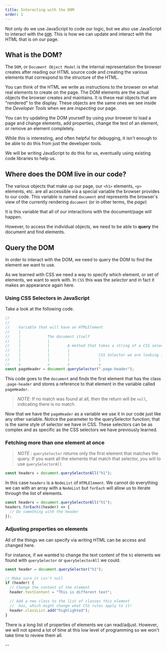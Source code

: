 ```yaml
---
title: Interacting with the DOM
order: 1
---
```


Not only do we use JavaScript to code our logic, but we also use JavaScript to
interact with the
[`DOM`](https://developer.mozilla.org/en-US/docs/Web/API/Document_Object_Model).
This is how we can update and interact with the HTML that is on our page.

## What is the DOM?

The `DOM`, or `Document Object Model` is the internal representation the browser
creates after reading our HTML source code and creating the various elements
that correspond to the structure of the HTML.

You can think of the HTML we write as instructions to the browser on what real
elements to create on the page. The DOM elements are the actual objects the
browser creates and maintains. It is these real objects that are "rendered" to
the display. These objects are the same ones we see inside the _Developer Tools_
when we are _inspecting_ our page.

You can try updating the DOM yourself by using your browser to load a page and
change elements, add properties, change the text of an element, or remove an
element completely.

While this is interesting, and often helpful for debugging, it isn't enough to
be able to do this from just the developer tools.

We will be writing JavaScript to do this for us, eventually using existing code
libraries to help us.

## Where does the DOM live in our code?

The various objects that make up our page, our `<h1>` elements, `<p>` elements,
etc. are all accessible via a special variable the browser provides to our code.
This variable is named `document` and represents the browser's view of the
currently rendering `document` (or in other terms, the _page_)

It is this variable that all of our interactions with the document/page will
happen.

However, to access the individual objects, we need to be able to **query** the
document and find elements.

## Query the DOM

In order to interact with the DOM, we need to query the DOM to find the element
we want to use.

As we learned with CSS we need a way to specify which element, or set of
elements, we want to work with. In `CSS` this was the _selector_ and in fact it
makes an appearance again here.

### Using CSS Selectors in JavaScript

Take a look at the following code.

```javascript
//
//
//    Variable that will have an HTMLElement
//    |
//    |            The document itself
//    |            |
//    |            |        A method that takes a string of a CSS selector and returns the *first* matching element
//    |            |        |
//    |            |        |             CSS Selector we are looking for
//    |            |        |             |
//    v            v        v             v
const pageHeader = document.querySelector(".page-header");
```

This code goes to the `document` and finds the first element that has the class
`.page-header` and stores a reference to that element in the variable called
`pageHeader`.

> _NOTE_: If no match was found at all, then the return will be `null`,
> indicating there is no match.

Now that we have the `pageHeader` as a variable we use it in our code just like
any other variable. Notice the parameter to the querySelector function; that is
the same style of selector we have in CSS. These selectors can be as complex and
as specific as the CSS selectors we have previously learned.

### Fetching more than one element at once

> _NOTE_ : `querySelector` returns only the first element that matches the
> query. If you want all the elements that match that selector, you will to use
> `querySelectorAll`

```javascript
const headers = document.querySelectorAll("h1");
```

In this case `headers` is a `NodeList` of `HTMLElement`. We cannot do everything
we can with an array with a `NodeList` but `forEach` will allow us to iterate
through the list of elements.

```javascript
const headers = document.querySelectorAll("h1");
headers.forEach((header) => {
  // Do something with the header
});
```

### Adjusting properties on elements

All of the things we can specify via writing HTML can be access and changed
here.

For instance, if we wanted to change the text content of the `h1` elements we
found with `querySelector` or `querySelectorAll` we could.

```javascript
const header = document.querySelector("h1");

// Make sure it isn't null
if (header) {
  // Change the content of the element
  header.textContent = "This is different text";

  // Add a new class to the list of classes this element
  //  has, which might change what CSS rules apply to it!
  header.classList.add("highlighted");
}
```

There is a long list of properties of elements we can read/adjust. However, we
will not spend a lot of time at this low level of programming so we won't take
time to review them all.

--
